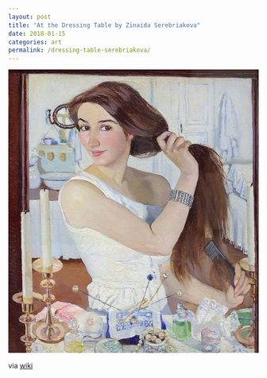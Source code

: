 ```yaml
---
layout: post
title: "At the Dressing Table by Zinaida Serebriakova"
date: 2018-01-15
categories: art
permalink: /dressing-table-serebriakova/
---
```


![At the Dressing Table by Zinaida Serebriakova](https://github.com/matthewjmiller/mattmiller/blob/gh-pages/_assets/1280px-Serebryakova_SefPortrait.jpg?raw=true)

via [wiki](https://en.wikipedia.org/wiki/Zinaida_Serebriakova)
